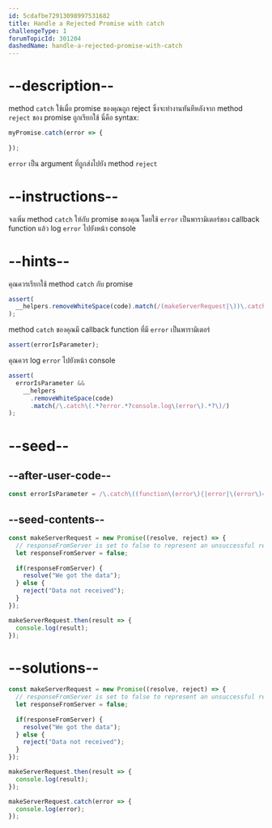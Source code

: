 ```yaml
---
id: 5cdafbe72913098997531682
title: Handle a Rejected Promise with catch
challengeType: 1
forumTopicId: 301204
dashedName: handle-a-rejected-promise-with-catch
---
```


# --description--

method `catch` ใช้เมื่อ promise ของคุณถูก reject ซึ่งจะทำงานทันทีหลังจาก method `reject` ของ promise ถูกเรียกใช้ 
นี่คือ syntax:

```js
myPromise.catch(error => {
  
});
```

`error` เป็น argument ที่ถูกส่งไปยัง method `reject`

# --instructions--

จงเพิ่ม method `catch` ให้กับ promise ของคุณ โดยใช้ `error` เป็นพารามิเตอร์ของ callback function แล้ว log `error` ไปยังหน้า console

# --hints--

คุณควรเรียกใช้ method `catch` กับ promise

```js
assert(
  __helpers.removeWhiteSpace(code).match(/(makeServerRequest|\))\.catch\(/g)
);
```

method `catch` ของคุณมี callback function ที่มี `error` เป็นพารามิเตอร์

```js
assert(errorIsParameter);
```

คุณควร log `error` ไปยังหน้า console

```js
assert(
  errorIsParameter &&
    __helpers
      .removeWhiteSpace(code)
      .match(/\.catch\(.*?error.*?console.log\(error\).*?\)/)
);
```

# --seed--

## --after-user-code--

```js
const errorIsParameter = /\.catch\((function\(error\){|error|\(error\)=>)/.test(__helpers.removeWhiteSpace(code));
```

## --seed-contents--

```js
const makeServerRequest = new Promise((resolve, reject) => {
  // responseFromServer is set to false to represent an unsuccessful response from a server
  let responseFromServer = false;
    
  if(responseFromServer) {
    resolve("We got the data");
  } else {  
    reject("Data not received");
  }
});

makeServerRequest.then(result => {
  console.log(result);
});
```

# --solutions--

```js
const makeServerRequest = new Promise((resolve, reject) => {
  // responseFromServer is set to false to represent an unsuccessful response from a server
  let responseFromServer = false;
    
  if(responseFromServer) {
    resolve("We got the data");
  } else {  
    reject("Data not received");
  }
});

makeServerRequest.then(result => {
  console.log(result);
});

makeServerRequest.catch(error => {
  console.log(error);
});
```
